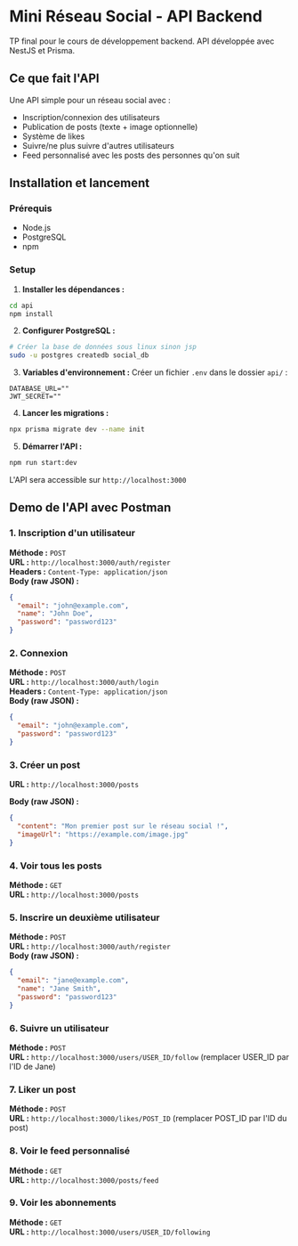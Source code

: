 # Mini Réseau Social - API Backend

TP final pour le cours de développement backend. API développée avec NestJS et Prisma.

## Ce que fait l'API

Une API simple pour un réseau social avec :
- Inscription/connexion des utilisateurs
- Publication de posts (texte + image optionnelle)
- Système de likes
- Suivre/ne plus suivre d'autres utilisateurs
- Feed personnalisé avec les posts des personnes qu'on suit

## Installation et lancement

### Prérequis
- Node.js 
- PostgreSQL
- npm

### Setup

1. **Installer les dépendances :**
```bash
cd api
npm install
```

2. **Configurer PostgreSQL :**
```bash
# Créer la base de données sous linux sinon jsp 
sudo -u postgres createdb social_db
```

3. **Variables d'environnement :**
Créer un fichier `.env` dans le dossier `api/` :
```
DATABASE_URL=""
JWT_SECRET=""
```

4. **Lancer les migrations :**
```bash
npx prisma migrate dev --name init
```

5. **Démarrer l'API :**
```bash
npm run start:dev
```

L'API sera accessible sur `http://localhost:3000`

## Demo de l'API avec Postman

### 1. Inscription d'un utilisateur

**Méthode :** `POST`  
**URL :** `http://localhost:3000/auth/register`  
**Headers :** `Content-Type: application/json`  
**Body (raw JSON) :**
```json
{
  "email": "john@example.com",
  "name": "John Doe",
  "password": "password123"
}
```

### 2. Connexion

**Méthode :** `POST`  
**URL :** `http://localhost:3000/auth/login`  
**Headers :** `Content-Type: application/json`  
**Body (raw JSON) :**
```json
{
  "email": "john@example.com",
  "password": "password123"
}
```

### 3. Créer un post

**URL :** `http://localhost:3000/posts`  

**Body (raw JSON) :**
```json
{
  "content": "Mon premier post sur le réseau social !",
  "imageUrl": "https://example.com/image.jpg"
}
```

### 4. Voir tous les posts

**Méthode :** `GET`  
**URL :** `http://localhost:3000/posts`  

### 5. Inscrire un deuxième utilisateur

**Méthode :** `POST`  
**URL :** `http://localhost:3000/auth/register`  
**Body (raw JSON) :**
```json
{
  "email": "jane@example.com",
  "name": "Jane Smith",
  "password": "password123"
}
```

### 6. Suivre un utilisateur

**Méthode :** `POST`  
**URL :** `http://localhost:3000/users/USER_ID/follow` (remplacer USER_ID par l'ID de Jane)  

### 7. Liker un post

**Méthode :** `POST`  
**URL :** `http://localhost:3000/likes/POST_ID` (remplacer POST_ID par l'ID du post)  

### 8. Voir le feed personnalisé

**Méthode :** `GET`  
**URL :** `http://localhost:3000/posts/feed`  

### 9. Voir les abonnements

**Méthode :** `GET`  
**URL :** `http://localhost:3000/users/USER_ID/following`  



